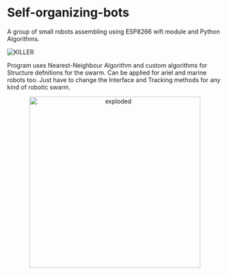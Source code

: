 # Self-organizing-bots
A group of small robots assembling using ESP8266 wifi module and Python Algorithms.

![KILLER](/Self-organizing-bots/IMG_1442.JPG)

Program uses Nearest-Neighbour Algorithm and custom algorithms for Structure defnitions for the swarm.
Can be applied for ariel and marine robots too.
Just have to change the Interface and Tracking methods for any kind of robotic swarm.
<p align="center">
<img src="Self-organizing-bots/Img/IMG_1889.JPG" alt="exploded" width="400">
</p
